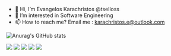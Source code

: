 - 👋 Hi, I’m Evangelos Karachristos @tselloss
- 👀 I’m interested in Software Engineering
- 📫 How to reach me? Email me : karachristos.e@outlook.com

![Anurag's GitHub stats](https://github-readme-stats.vercel.app/api?username=tselloss&show_icons=true&theme=dracula&count_private=true)

[![](./0-profile-details.svg)](https://github.com/vn7n24fzkq/tselloss)
[![](./1-repos-per-language.svg)](https://github.com/vn7n24fzkq/tselloss) [![](./2-most-commit-language.svg)](https://github.com/vn7n24fzkq/tselloss)
[![](./3-stats.svg)](https://github.com/vn7n24fzkq/tselloss) [![](./4-productive-time.svg)](https://github.com/vn7n24fzkq/tselloss)
